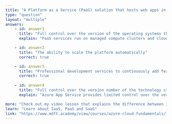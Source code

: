 ```yaml
---
title: "A Platform as a Service (PaaS) solution that hosts web apps in Azure provides ____"
type: "question"
layout: "multiple"
answers:
    - id: answer1
      title: "Full control over the version of the operating systems that hosts the applications"
      explain: "PaaS services run on managed compute clusters and cloud users have very little control over the operating system that runs on these clusters."

    - id: answer2
      title: "The ability to scale the platform automatically"
      correct: true

    - id: answer3
      title: "Professional development services to continuously add features to custom applications"
      correct: true
      
    - id: answer4
      title: "Full control over the version number of the technology stack used to host the applications"
      explain: "Azure App Service provides limited control over the version number of the technology stack. Bleeding-edge and very old versions are not supported."

more: "Check out my video lesson that explains the difference between IaaS, PaaS and SaaS migration strategies."
learn: "Learn about IaaS, PaaS and SaaS"
link: "https://www.mdft.academy/view/courses/azure-cloud-fundamentals/1403715-cloud-types-and-migration-strategies/4210189-cloud-migration-strategies-part-1"
---
```


